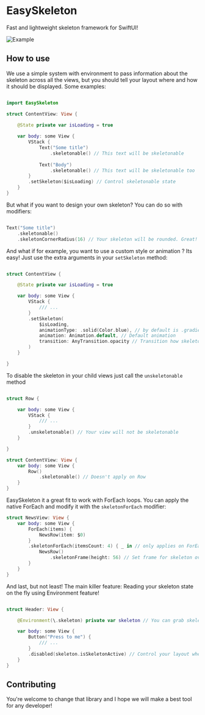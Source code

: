 # EasySkeleton

Fast and lightweight skeleton framework for SwiftUI!

![Example](https://github.com/SpectralDragon/EasySkeleton/blob/main/Resources/example.gif?raw=true)

## How to use

We use a simple system with environment to pass information about the skeleton across all the views, but you should tell your layout where and how it should be displayed. Some examples:

```swift

import EasySkeleton

struct ContentView: View {

    @State private var isLoading = true
    
    var body: some View {
        VStack {
            Text("Some title")
                .skeletonable() // This text will be skeletonable 
                
            Text("Body")
                .skeletonable() // This text will be skeletonable too
        }
        .setSkeleton($isLoading) // Control skeletonable state
    }
}
```

But what if you want to design your own skeleton? You can do so with modifiers:

```swift

Text("Some title")
    .skeletonable()
    .skeletonCornerRadius(16) // Your skeleton will be rounded. Great!

```

And what if for example, you want to use a custom style or animation ? Its easy! Just use the extra arguments in your `setSkeleton` method:


```swift

struct ContentView {

    @State private var isLoading = true

    var body: some View {
        VStack {
            /// ...
        }
        .setSkeleton(
            $isLoading,
            animationType: .solid(Color.blue), // by default is .gradient(Color.skeleton.makeGradient())
            animation: Animation.default, // Default animation
            transition: AnyTransition.opacity // Transition how skeleton appears or disappers.
        )
    }   

}

```

To disable the skeleton in your child views just call the `unskeletonable` method

```swift

struct Row {

    var body: some View {
        VStack {
            /// ...
        }
        .unskeletonable() // Your view will not be skeletonable 
    }   

}

struct ContentView: View {
    var body: some View {
        Row()
            .skeletonable() // Doesn't apply on Row 
    }   
}

```

EasySkeleton it a great fit to work with ForEach loops. You can apply the native ForEach and modify it with the `skeletonForEach` modifier:

```swift
struct NewsView: View {
    var body: some View {
        ForEach(items) {
            NewsRow(item: $0)
        }
        .skeletonForEach(itemsCount: 4) { _ in // only applies on ForEach component to avoid using `SkeletonForEach` or similar component
            NewsRow()
                .skeletonFrame(height: 56) // Set frame for skeleton overlay, but also, you can set native `frame()` modifier.
        }
    }   
}
```

And last, but not least! The main killer feature: Reading your skeleton state on the fly using Environment feature!

```swift

struct Header: View {

    @Environment(\.skeleton) private var skeleton // You can grab skeleton state from any view!

    var body: some View {
        Button("Press to me") {
            /// ...
        }
        .disabled(skeleton.isSkeletonActive) // Control your layout when skeleton is active!
    }
}

```

## Contributing

You're welcome to change that library and I hope we will make a best tool for any developer!

